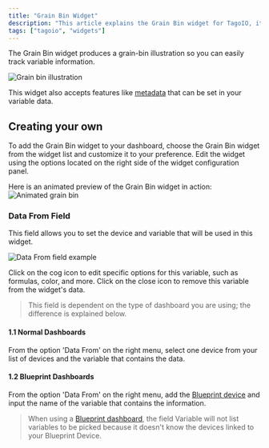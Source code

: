 ```yaml
---
title: "Grain Bin Widget"
description: "This article explains the Grain Bin widget for TagoIO, its purpose, and how to add and customize it on your dashboard. It also notes that the widget accepts metadata set in your variable data."
tags: ["tagoio", "widgets"]
---
```

The Grain Bin widget produces a grain-bin illustration so you can easily track variable information.

![Grain bin illustration](/docs_imagem/tagoio/grain-bin-widget-2.png)

This widget also accepts features like [metadata](/docs/tagoio/devices/payload-parser/metadata) that can be set in your variable data.

## Creating your own

To add the Grain Bin widget to your dashboard, choose the Grain Bin widget from the widget list and customize it to your preference. Edit the widget using the options located on the right side of the widget configuration panel.

Here is an animated preview of the Grain Bin widget in action:
![Animated grain bin](/docs_imagem/tagoio/grainbin-Ya8.gif)

### Data From Field

This field allows you to set the device and variable that will be used in this widget.

![Data From field example](/docs_imagem/tagoio/1623008017802-7Qs.png)

Click on the cog icon to edit specific options for this variable, such as formulas, color, and more. Click on the close icon to remove this variable from the widget's data.

> This field is dependent on the type of dashboard you are using; the difference is explained below.

#### 1.1 Normal Dashboards

From the option 'Data From' on the right menu, select one device from your list of devices and the variable that contains the data.

#### 1.2 Blueprint Dashboards

From the option 'Data From' on the right menu, add the [Blueprint device](/docs/tagoio/devices/blueprint-devices-entities) and input the name of the variable that contains the information.

> When using a [Blueprint dashboard](/docs/tagoio/dashboards/blueprint-dashboard), the field Variable will not list variables to be picked because it doesn't know the devices linked to your Blueprint Device.
